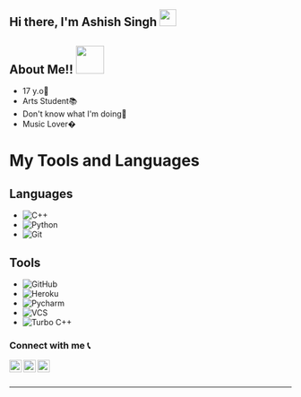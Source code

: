 <h2>  Hi there, I'm Ashish Singh <img src="https://emojis.slackmojis.com/emojis/images/1531849430/4246/blob-sunglasses.gif?1531849430" width="30"/> </h2>

## About Me!!  <img src="https://camo.githubusercontent.com/40dff491d4e8123af55298ef908faedb66c463e5/68747470733a2f2f6d656469612e67697068792e636f6d2f6d656469612f57556c706c634d704f43456d5447427442572f67697068792e676966" width="50">
- 17 y.o👀
- Arts Student📚
- Don't know what I'm doing📱
- Music Lover�



# My Tools and Languages
## Languages                                                                                                              
- ![C++](https://img.shields.io/badge/C++-000000?style=for-the-badge&logo=c++)&nbsp;&nbsp;                     
- ![Python](https://img.shields.io/badge/Python-000000?style=for-the-badge&logo=python)&nbsp;&nbsp;
- ![Git](https://img.shields.io/badge/Git-000000?style=for-the-badge&logo=git)&nbsp;&nbsp;
## Tools
- ![GitHub](https://img.shields.io/badge/GitHUb-000000?style=for-the-badge&logo=github)&nbsp;&nbsp;
- ![Heroku](https://img.shields.io/badge/heroku-000000?style=for-the-badge&logo=heroku)&nbsp;&nbsp;
- ![Pycharm](https://img.shields.io/badge/PYcharm-000000?style=for-the-badge&logo=pycharm)&nbsp;&nbsp;
- ![VCS](https://img.shields.io/badge/visual%20studio%20code-000000?style=for-the-badge&logo=visual-studio-code)&nbsp;&nbsp;
- ![Turbo C++](https://img.shields.io/badge/turbo_c++-000000?style=for-the-badge&logo=Turbo_C++)&nbsp;&nbsp;






### Connect with me 📞

[<img align="left" alt="__alan__mathew__ | Instagram" width="22px" src="https://cdn.jsdelivr.net/npm/simple-icons@v3/icons/instagram.svg" />][instagram]
[<img align="left" alt="alanm07 | Telegram" width="22px" src="https://cdn.jsdelivr.net/npm/simple-icons@v3/icons/telegram.svg" />][telegram]
[<img align="left" alt="Alan Mathew | Gamil" width="22px" src="https://cdn.jsdelivr.net/npm/simple-icons@v3/icons/gmail.svg" />][gmail]

<br />
<br />

---

[instagram]: https://www.instagram.com/ryuk__yagami/
[telegram]: https://whocares_tho
[gmail]: https://mail.google.com/mail/u/0/aksanshuashish@gmail.com

